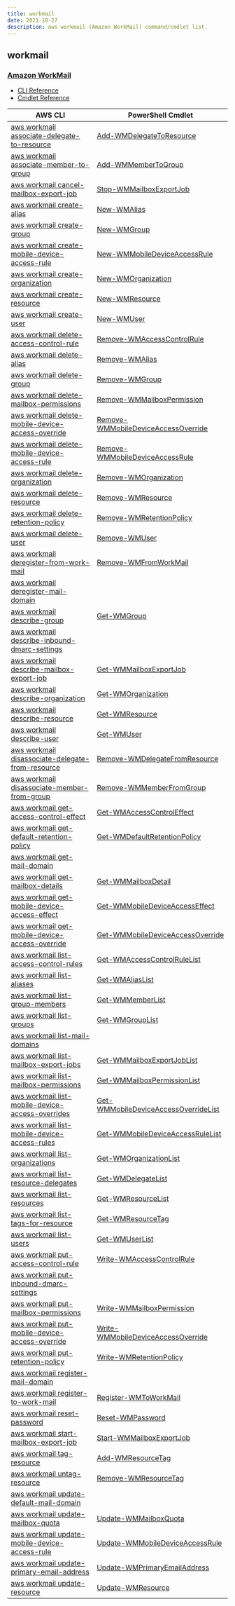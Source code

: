 ```yaml
---
title: workmail
date: 2021-10-27
description: aws workmail (Amazon WorkMail) command/cmdlet list.
---
```


## workmail

### [Amazon WorkMail](https://aws.amazon.com/workmail/)

* [CLI Reference](https://docs.aws.amazon.com/cli/latest/reference/workmail/index.html)
* [Cmdlet Reference](https://docs.aws.amazon.com/powershell/latest/reference/items/WorkMail_cmdlets.html)

|AWS CLI|PowerShell Cmdlet|
|----|----|
|[aws workmail associate-delegate-to-resource](https://docs.aws.amazon.com/cli/latest/reference/workmail/associate-delegate-to-resource.html)|[Add-WMDelegateToResource](https://docs.aws.amazon.com/powershell/latest/reference/items/Add-WMDelegateToResource.html)|
|[aws workmail associate-member-to-group](https://docs.aws.amazon.com/cli/latest/reference/workmail/associate-member-to-group.html)|[Add-WMMemberToGroup](https://docs.aws.amazon.com/powershell/latest/reference/items/Add-WMMemberToGroup.html)|
|[aws workmail cancel-mailbox-export-job](https://docs.aws.amazon.com/cli/latest/reference/workmail/cancel-mailbox-export-job.html)|[Stop-WMMailboxExportJob](https://docs.aws.amazon.com/powershell/latest/reference/items/Stop-WMMailboxExportJob.html)|
|[aws workmail create-alias](https://docs.aws.amazon.com/cli/latest/reference/workmail/create-alias.html)|[New-WMAlias](https://docs.aws.amazon.com/powershell/latest/reference/items/New-WMAlias.html)|
|[aws workmail create-group](https://docs.aws.amazon.com/cli/latest/reference/workmail/create-group.html)|[New-WMGroup](https://docs.aws.amazon.com/powershell/latest/reference/items/New-WMGroup.html)|
|[aws workmail create-mobile-device-access-rule](https://docs.aws.amazon.com/cli/latest/reference/workmail/create-mobile-device-access-rule.html)|[New-WMMobileDeviceAccessRule](https://docs.aws.amazon.com/powershell/latest/reference/items/New-WMMobileDeviceAccessRule.html)|
|[aws workmail create-organization](https://docs.aws.amazon.com/cli/latest/reference/workmail/create-organization.html)|[New-WMOrganization](https://docs.aws.amazon.com/powershell/latest/reference/items/New-WMOrganization.html)|
|[aws workmail create-resource](https://docs.aws.amazon.com/cli/latest/reference/workmail/create-resource.html)|[New-WMResource](https://docs.aws.amazon.com/powershell/latest/reference/items/New-WMResource.html)|
|[aws workmail create-user](https://docs.aws.amazon.com/cli/latest/reference/workmail/create-user.html)|[New-WMUser](https://docs.aws.amazon.com/powershell/latest/reference/items/New-WMUser.html)|
|[aws workmail delete-access-control-rule](https://docs.aws.amazon.com/cli/latest/reference/workmail/delete-access-control-rule.html)|[Remove-WMAccessControlRule](https://docs.aws.amazon.com/powershell/latest/reference/items/Remove-WMAccessControlRule.html)|
|[aws workmail delete-alias](https://docs.aws.amazon.com/cli/latest/reference/workmail/delete-alias.html)|[Remove-WMAlias](https://docs.aws.amazon.com/powershell/latest/reference/items/Remove-WMAlias.html)|
|[aws workmail delete-group](https://docs.aws.amazon.com/cli/latest/reference/workmail/delete-group.html)|[Remove-WMGroup](https://docs.aws.amazon.com/powershell/latest/reference/items/Remove-WMGroup.html)|
|[aws workmail delete-mailbox-permissions](https://docs.aws.amazon.com/cli/latest/reference/workmail/delete-mailbox-permissions.html)|[Remove-WMMailboxPermission](https://docs.aws.amazon.com/powershell/latest/reference/items/Remove-WMMailboxPermission.html)|
|[aws workmail delete-mobile-device-access-override](https://docs.aws.amazon.com/cli/latest/reference/workmail/delete-mobile-device-access-override.html)|[Remove-WMMobileDeviceAccessOverride](https://docs.aws.amazon.com/powershell/latest/reference/items/Remove-WMMobileDeviceAccessOverride.html)|
|[aws workmail delete-mobile-device-access-rule](https://docs.aws.amazon.com/cli/latest/reference/workmail/delete-mobile-device-access-rule.html)|[Remove-WMMobileDeviceAccessRule](https://docs.aws.amazon.com/powershell/latest/reference/items/Remove-WMMobileDeviceAccessRule.html)|
|[aws workmail delete-organization](https://docs.aws.amazon.com/cli/latest/reference/workmail/delete-organization.html)|[Remove-WMOrganization](https://docs.aws.amazon.com/powershell/latest/reference/items/Remove-WMOrganization.html)|
|[aws workmail delete-resource](https://docs.aws.amazon.com/cli/latest/reference/workmail/delete-resource.html)|[Remove-WMResource](https://docs.aws.amazon.com/powershell/latest/reference/items/Remove-WMResource.html)|
|[aws workmail delete-retention-policy](https://docs.aws.amazon.com/cli/latest/reference/workmail/delete-retention-policy.html)|[Remove-WMRetentionPolicy](https://docs.aws.amazon.com/powershell/latest/reference/items/Remove-WMRetentionPolicy.html)|
|[aws workmail delete-user](https://docs.aws.amazon.com/cli/latest/reference/workmail/delete-user.html)|[Remove-WMUser](https://docs.aws.amazon.com/powershell/latest/reference/items/Remove-WMUser.html)|
|[aws workmail deregister-from-work-mail](https://docs.aws.amazon.com/cli/latest/reference/workmail/deregister-from-work-mail.html)|[Remove-WMFromWorkMail](https://docs.aws.amazon.com/powershell/latest/reference/items/Remove-WMFromWorkMail.html)|
|[aws workmail deregister-mail-domain](https://docs.aws.amazon.com/cli/latest/reference/workmail/deregister-mail-domain.html)||
|[aws workmail describe-group](https://docs.aws.amazon.com/cli/latest/reference/workmail/describe-group.html)|[Get-WMGroup](https://docs.aws.amazon.com/powershell/latest/reference/items/Get-WMGroup.html)|
|[aws workmail describe-inbound-dmarc-settings](https://docs.aws.amazon.com/cli/latest/reference/workmail/describe-inbound-dmarc-settings.html)||
|[aws workmail describe-mailbox-export-job](https://docs.aws.amazon.com/cli/latest/reference/workmail/describe-mailbox-export-job.html)|[Get-WMMailboxExportJob](https://docs.aws.amazon.com/powershell/latest/reference/items/Get-WMMailboxExportJob.html)|
|[aws workmail describe-organization](https://docs.aws.amazon.com/cli/latest/reference/workmail/describe-organization.html)|[Get-WMOrganization](https://docs.aws.amazon.com/powershell/latest/reference/items/Get-WMOrganization.html)|
|[aws workmail describe-resource](https://docs.aws.amazon.com/cli/latest/reference/workmail/describe-resource.html)|[Get-WMResource](https://docs.aws.amazon.com/powershell/latest/reference/items/Get-WMResource.html)|
|[aws workmail describe-user](https://docs.aws.amazon.com/cli/latest/reference/workmail/describe-user.html)|[Get-WMUser](https://docs.aws.amazon.com/powershell/latest/reference/items/Get-WMUser.html)|
|[aws workmail disassociate-delegate-from-resource](https://docs.aws.amazon.com/cli/latest/reference/workmail/disassociate-delegate-from-resource.html)|[Remove-WMDelegateFromResource](https://docs.aws.amazon.com/powershell/latest/reference/items/Remove-WMDelegateFromResource.html)|
|[aws workmail disassociate-member-from-group](https://docs.aws.amazon.com/cli/latest/reference/workmail/disassociate-member-from-group.html)|[Remove-WMMemberFromGroup](https://docs.aws.amazon.com/powershell/latest/reference/items/Remove-WMMemberFromGroup.html)|
|[aws workmail get-access-control-effect](https://docs.aws.amazon.com/cli/latest/reference/workmail/get-access-control-effect.html)|[Get-WMAccessControlEffect](https://docs.aws.amazon.com/powershell/latest/reference/items/Get-WMAccessControlEffect.html)|
|[aws workmail get-default-retention-policy](https://docs.aws.amazon.com/cli/latest/reference/workmail/get-default-retention-policy.html)|[Get-WMDefaultRetentionPolicy](https://docs.aws.amazon.com/powershell/latest/reference/items/Get-WMDefaultRetentionPolicy.html)|
|[aws workmail get-mail-domain](https://docs.aws.amazon.com/cli/latest/reference/workmail/get-mail-domain.html)||
|[aws workmail get-mailbox-details](https://docs.aws.amazon.com/cli/latest/reference/workmail/get-mailbox-details.html)|[Get-WMMailboxDetail](https://docs.aws.amazon.com/powershell/latest/reference/items/Get-WMMailboxDetail.html)|
|[aws workmail get-mobile-device-access-effect](https://docs.aws.amazon.com/cli/latest/reference/workmail/get-mobile-device-access-effect.html)|[Get-WMMobileDeviceAccessEffect](https://docs.aws.amazon.com/powershell/latest/reference/items/Get-WMMobileDeviceAccessEffect.html)|
|[aws workmail get-mobile-device-access-override](https://docs.aws.amazon.com/cli/latest/reference/workmail/get-mobile-device-access-override.html)|[Get-WMMobileDeviceAccessOverride](https://docs.aws.amazon.com/powershell/latest/reference/items/Get-WMMobileDeviceAccessOverride.html)|
|[aws workmail list-access-control-rules](https://docs.aws.amazon.com/cli/latest/reference/workmail/list-access-control-rules.html)|[Get-WMAccessControlRuleList](https://docs.aws.amazon.com/powershell/latest/reference/items/Get-WMAccessControlRuleList.html)|
|[aws workmail list-aliases](https://docs.aws.amazon.com/cli/latest/reference/workmail/list-aliases.html)|[Get-WMAliasList](https://docs.aws.amazon.com/powershell/latest/reference/items/Get-WMAliasList.html)|
|[aws workmail list-group-members](https://docs.aws.amazon.com/cli/latest/reference/workmail/list-group-members.html)|[Get-WMMemberList](https://docs.aws.amazon.com/powershell/latest/reference/items/Get-WMMemberList.html)|
|[aws workmail list-groups](https://docs.aws.amazon.com/cli/latest/reference/workmail/list-groups.html)|[Get-WMGroupList](https://docs.aws.amazon.com/powershell/latest/reference/items/Get-WMGroupList.html)|
|[aws workmail list-mail-domains](https://docs.aws.amazon.com/cli/latest/reference/workmail/list-mail-domains.html)||
|[aws workmail list-mailbox-export-jobs](https://docs.aws.amazon.com/cli/latest/reference/workmail/list-mailbox-export-jobs.html)|[Get-WMMailboxExportJobList](https://docs.aws.amazon.com/powershell/latest/reference/items/Get-WMMailboxExportJobList.html)|
|[aws workmail list-mailbox-permissions](https://docs.aws.amazon.com/cli/latest/reference/workmail/list-mailbox-permissions.html)|[Get-WMMailboxPermissionList](https://docs.aws.amazon.com/powershell/latest/reference/items/Get-WMMailboxPermissionList.html)|
|[aws workmail list-mobile-device-access-overrides](https://docs.aws.amazon.com/cli/latest/reference/workmail/list-mobile-device-access-overrides.html)|[Get-WMMobileDeviceAccessOverrideList](https://docs.aws.amazon.com/powershell/latest/reference/items/Get-WMMobileDeviceAccessOverrideList.html)|
|[aws workmail list-mobile-device-access-rules](https://docs.aws.amazon.com/cli/latest/reference/workmail/list-mobile-device-access-rules.html)|[Get-WMMobileDeviceAccessRuleList](https://docs.aws.amazon.com/powershell/latest/reference/items/Get-WMMobileDeviceAccessRuleList.html)|
|[aws workmail list-organizations](https://docs.aws.amazon.com/cli/latest/reference/workmail/list-organizations.html)|[Get-WMOrganizationList](https://docs.aws.amazon.com/powershell/latest/reference/items/Get-WMOrganizationList.html)|
|[aws workmail list-resource-delegates](https://docs.aws.amazon.com/cli/latest/reference/workmail/list-resource-delegates.html)|[Get-WMDelegateList](https://docs.aws.amazon.com/powershell/latest/reference/items/Get-WMDelegateList.html)|
|[aws workmail list-resources](https://docs.aws.amazon.com/cli/latest/reference/workmail/list-resources.html)|[Get-WMResourceList](https://docs.aws.amazon.com/powershell/latest/reference/items/Get-WMResourceList.html)|
|[aws workmail list-tags-for-resource](https://docs.aws.amazon.com/cli/latest/reference/workmail/list-tags-for-resource.html)|[Get-WMResourceTag](https://docs.aws.amazon.com/powershell/latest/reference/items/Get-WMResourceTag.html)|
|[aws workmail list-users](https://docs.aws.amazon.com/cli/latest/reference/workmail/list-users.html)|[Get-WMUserList](https://docs.aws.amazon.com/powershell/latest/reference/items/Get-WMUserList.html)|
|[aws workmail put-access-control-rule](https://docs.aws.amazon.com/cli/latest/reference/workmail/put-access-control-rule.html)|[Write-WMAccessControlRule](https://docs.aws.amazon.com/powershell/latest/reference/items/Write-WMAccessControlRule.html)|
|[aws workmail put-inbound-dmarc-settings](https://docs.aws.amazon.com/cli/latest/reference/workmail/put-inbound-dmarc-settings.html)||
|[aws workmail put-mailbox-permissions](https://docs.aws.amazon.com/cli/latest/reference/workmail/put-mailbox-permissions.html)|[Write-WMMailboxPermission](https://docs.aws.amazon.com/powershell/latest/reference/items/Write-WMMailboxPermission.html)|
|[aws workmail put-mobile-device-access-override](https://docs.aws.amazon.com/cli/latest/reference/workmail/put-mobile-device-access-override.html)|[Write-WMMobileDeviceAccessOverride](https://docs.aws.amazon.com/powershell/latest/reference/items/Write-WMMobileDeviceAccessOverride.html)|
|[aws workmail put-retention-policy](https://docs.aws.amazon.com/cli/latest/reference/workmail/put-retention-policy.html)|[Write-WMRetentionPolicy](https://docs.aws.amazon.com/powershell/latest/reference/items/Write-WMRetentionPolicy.html)|
|[aws workmail register-mail-domain](https://docs.aws.amazon.com/cli/latest/reference/workmail/register-mail-domain.html)||
|[aws workmail register-to-work-mail](https://docs.aws.amazon.com/cli/latest/reference/workmail/register-to-work-mail.html)|[Register-WMToWorkMail](https://docs.aws.amazon.com/powershell/latest/reference/items/Register-WMToWorkMail.html)|
|[aws workmail reset-password](https://docs.aws.amazon.com/cli/latest/reference/workmail/reset-password.html)|[Reset-WMPassword](https://docs.aws.amazon.com/powershell/latest/reference/items/Reset-WMPassword.html)|
|[aws workmail start-mailbox-export-job](https://docs.aws.amazon.com/cli/latest/reference/workmail/start-mailbox-export-job.html)|[Start-WMMailboxExportJob](https://docs.aws.amazon.com/powershell/latest/reference/items/Start-WMMailboxExportJob.html)|
|[aws workmail tag-resource](https://docs.aws.amazon.com/cli/latest/reference/workmail/tag-resource.html)|[Add-WMResourceTag](https://docs.aws.amazon.com/powershell/latest/reference/items/Add-WMResourceTag.html)|
|[aws workmail untag-resource](https://docs.aws.amazon.com/cli/latest/reference/workmail/untag-resource.html)|[Remove-WMResourceTag](https://docs.aws.amazon.com/powershell/latest/reference/items/Remove-WMResourceTag.html)|
|[aws workmail update-default-mail-domain](https://docs.aws.amazon.com/cli/latest/reference/workmail/update-default-mail-domain.html)||
|[aws workmail update-mailbox-quota](https://docs.aws.amazon.com/cli/latest/reference/workmail/update-mailbox-quota.html)|[Update-WMMailboxQuota](https://docs.aws.amazon.com/powershell/latest/reference/items/Update-WMMailboxQuota.html)|
|[aws workmail update-mobile-device-access-rule](https://docs.aws.amazon.com/cli/latest/reference/workmail/update-mobile-device-access-rule.html)|[Update-WMMobileDeviceAccessRule](https://docs.aws.amazon.com/powershell/latest/reference/items/Update-WMMobileDeviceAccessRule.html)|
|[aws workmail update-primary-email-address](https://docs.aws.amazon.com/cli/latest/reference/workmail/update-primary-email-address.html)|[Update-WMPrimaryEmailAddress](https://docs.aws.amazon.com/powershell/latest/reference/items/Update-WMPrimaryEmailAddress.html)|
|[aws workmail update-resource](https://docs.aws.amazon.com/cli/latest/reference/workmail/update-resource.html)|[Update-WMResource](https://docs.aws.amazon.com/powershell/latest/reference/items/Update-WMResource.html)|

